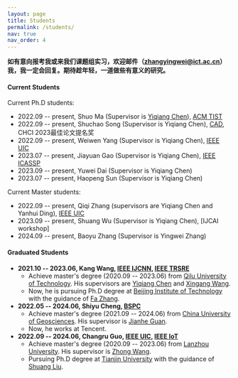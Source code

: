 ```yaml
---
layout: page
title: Students
permalink: /students/
nav: true
nav_order: 4
---
```


**如有意向报考我或来我们课题组实习，欢迎邮件（zhangyingwei@ict.ac.cn）我，我一定会回复。<!--我脾气稳定，即便师生有矛盾，也会自己消化好再与你沟通。-->期待趁年轻，一道做些有意义的研究。**

#### Current Students

Current Ph.D students:
- 2022.09 -- present, Shuo Ma (Supervisor is [Yiqiang Chen](http://www.ict.ac.cn/sourcedb/cn/jssrck/200909/t20090917_2496596.html)), [ACM TIST](https://dl.acm.org/doi/full/10.1145/3625238) 
- 2022.09 -- present, Shuchao Song (Supervisor is Yiqiang Chen), [CAD](https://www.jcad.cn/en/article/doi/10.3724/SP.J.1089..2024-00052), CHCI 2023最佳论文提名奖
- 2022.09 -- present, Weiwen Yang (Supervisor is Yiqiang Chen), [IEEE UIC](https://ieeexplore.ieee.org/abstract/document/10448719)
- 2023.07 -- present, Jiayuan Gao (Supervisor is Yiqiang Chen), [IEEE ICASSP](https://ieeexplore.ieee.org/abstract/document/10446819)
- 2023.09 -- present, Yuwei Dai (Supervisor is Yiqiang Chen)
- 2023.07 -- present, Haopeng Sun (Supervisor is Yiqiang Chen)

Current Master students:
- 2022.09 -- present, Qiqi Zhang (supervisors are Yiqiang Chen and Yanhui Ding), [IEEE UIC](https://ieeexplore.ieee.org/abstract/document/10448964)
- 2023.09 -- present, Shuang Wu (Supervisor is Yiqiang Chen), [IJCAI workshop]
- 2024.09 -- present, Baoyu Zhang (Supervisor is Yingwei Zhang)


#### Graduated Students

- **2021.10 -- 2023.06, Kang Wang, [IEEE IJCNN](https://ieeexplore.ieee.org/abstract/document/9892711), [IEEE TRSRE](https://ieeexplore.ieee.org/abstract/document/10175382)**
  - Achieve master's degree (2020.09 -- 2023.06) from [Qilu University of Technology](https://www.qlu.edu.cn/). His supervisors are [Yiqiang Chen](http://www.ict.ac.cn/sourcedb/cn/jssrck/200909/t20090917_2496596.html) and [Xingang Wang](http://teacher.qlu.edu.cn/xxxy/wxg/main.htm).
  - Now, he is pursuing Ph.D degree at [Beijing Institute of Technology](https://www.bit.edu.cn/) with the guidance of [Fa Zhang](https://smt.bit.edu.cn/szdw/jsml/bssds/6de6308941ca4ed0bfb252e52087598a.htm).
- **2022.05 -- 2024.06, Shiyu Cheng, [BSPC]()**
  - Achieve master's degree (2021.09 -- 2024.06) from [China University of Geosciences](https://www.cugb.edu.cn/). His supervisor is [Jianhe Guan](https://www.x-mol.com/university/faculty/206980).
  - Now, he works at Tencent.
- **2022.09 -- 2024.06, Changru Guo, [IEEE UIC](https://ieeexplore.ieee.org/abstract/document/10449131), [IEEE IoT](https://ieeexplore.ieee.org/abstract/document/10475144)**
  - Achieve master's degree (2020.09 -- 2023.06) from [Lanzhou University](https://www.lzu.edu.cn/). His supervisor is [Zhong Wang](https://xxxy.lzu.edu.cn/shiziduiwu/jiaoshiduiwu/fujiaoshou/2020/0920/132708.html).
  - Pursuing Ph.D degree at [Tianjin University]() with the guidance of [Shuang Liu](https://amt.tju.edu.cn/portal/teachers/getperson/id/24/sId/3/bId/2.html).

<!-- #### Collaborators in Computer Sciences

- Ziyu Jia, Institute of Automation, Chinese Academy of Sciences
- Bingbing Jiang, Hangzhou Normal University -->

<!-- #### Collaborators in Healthecare and other fields

- Zeping Lv, 
- -->
